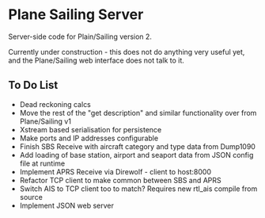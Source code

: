 # Plane Sailing Server

Server-side code for Plain/Sailing version 2.

Currently under construction - this does not do anything very useful yet, and the Plane/Sailing web interface does not talk to it.

## To Do List

* Dead reckoning calcs
* Move the rest of the "get description" and similar functionality over from Plane/Sailing v1
* Xstream based serialisation for persistence
* Make ports and IP addresses configurable
* Finish SBS Receive with aircraft category and type data from Dump1090
* Add loading of base station, airport and seaport data from JSON config file at runtime
* Implement APRS Receive via Direwolf - client to host:8000
* Refactor TCP client to make common between SBS and APRS
* Switch AIS to TCP client too to match? Requires new rtl_ais compile from source
* Implement JSON web server
